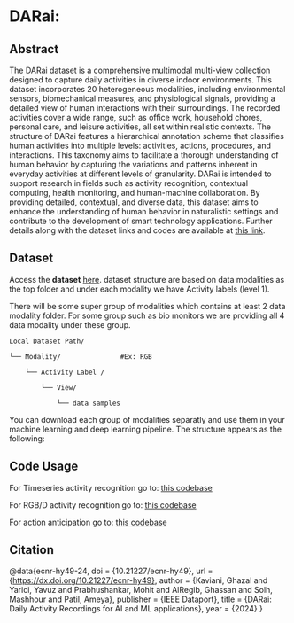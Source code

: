# DARai: 
## Abstract
The DARai dataset is a comprehensive multimodal multi-view collection designed to capture daily activities in diverse indoor environments. This dataset incorporates 20 heterogeneous modalities, including environmental sensors, biomechanical measures, and physiological signals, providing a detailed view of human interactions with their surroundings. The recorded activities cover a wide range, such as office work, household chores, personal care, and leisure activities, all set within realistic contexts. The structure of DARai features a hierarchical annotation scheme that classifies human activities into multiple levels: activities, actions, procedures, and interactions. This taxonomy aims to facilitate a thorough understanding of human behavior by capturing the variations and patterns inherent in everyday activities at different levels of granularity. DARai is intended to support research in fields such as activity recognition, contextual computing, health monitoring, and human-machine collaboration. By providing detailed, contextual, and diverse data, this dataset aims to enhance the understanding of human behavior in naturalistic settings and contribute to the development of smart technology applications. Further details along with the dataset links and codes are available at [this link](https://alregib.ece.gatech.edu/darai-daily-activity-recordings-for-artificial-intelligence-and-machine-learning/).

## Dataset
Access the **dataset** [here](https://ieee-dataport.org/open-access/darai-daily-activity-recordings-ai-and-ml-applications).
dataset structure are based on data modalities as the top folder and under each modality we have Activity labels (level 1).

There will be some super group of modalities which contains at least 2 data modality folder. For some group such as bio monitors we are providing all 4 data modality under these group. 
```
Local Dataset Path/ 

└── Modality/ 				#Ex: RGB

    └── Activity Label / 

        └── View/ 

            └── data samples
```
You can download each group of modalities separatly and use them in your machine learning and deep learning pipeline.
The structure appears as the following:


## Code Usage

For Timeseries activity recognition go to: [this codebase](https://github.com/olivesgatech/DARai/tree/main/timeseries_Activity_Recognition)

For RGB/D activity recognition go to: [this codebase](https://github.com/olivesgatech/DARai/tree/main/video_Action_Recognition)

For action anticipation go to: [this codebase](https://github.com/olivesgatech/DARai/tree/main/video_Action-Anticipation)


## Citation

@data{ecnr-hy49-24,
doi = {10.21227/ecnr-hy49},
url = {https://dx.doi.org/10.21227/ecnr-hy49},
author = {Kaviani, Ghazal and Yarici, Yavuz and Prabhushankar, Mohit and AlRegib, Ghassan and Solh, Mashhour and Patil, Ameya},
publisher = {IEEE Dataport},
title = {DARai: Daily Activity Recordings for AI and ML applications},
year = {2024} }

